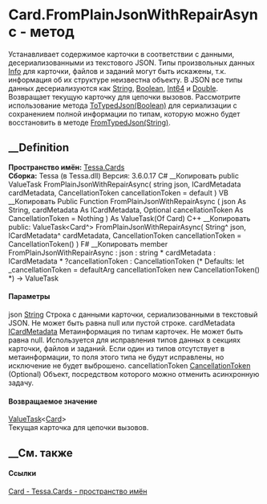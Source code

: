 # Card.FromPlainJsonWithRepairAsync - метод
Устанавливает содержимое карточки в соответствии с данными, десериализованными
из текстового JSON. Типы произвольных данных
[Info](P_Tessa_Platform_Storage_InfoStorageObject_Info.htm) для карточки,
файлов и заданий могут быть искажены, т.к. информация об их структуре
неизвестна объекту. В JSON все типы данных десериализуются как
[String](https://learn.microsoft.com/dotnet/api/system.string),
[Boolean](https://learn.microsoft.com/dotnet/api/system.boolean),
[Int64](https://learn.microsoft.com/dotnet/api/system.int64) и
[Double](https://learn.microsoft.com/dotnet/api/system.double). Возвращает
текущую карточку для цепочки вызовов. Рассмотрите использование метода
[ToTypedJson(Boolean)](M_Tessa_Platform_Storage_StorageObject_ToTypedJson.htm)
для сериализации с сохранением полной информации по типам, которую можно будет
восстановить в методе
[FromTypedJson(String)](M_Tessa_Cards_Card_FromTypedJson.htm).
## __Definition
 **Пространство имён:** [Tessa.Cards](N_Tessa_Cards.htm)  
 **Сборка:** Tessa (в Tessa.dll) Версия: 3.6.0.17
C# __Копировать
     public ValueTask<Card> FromPlainJsonWithRepairAsync(
    	string json,
    	ICardMetadata cardMetadata,
    	CancellationToken cancellationToken = default
    )
VB __Копировать
     Public Function FromPlainJsonWithRepairAsync ( 
    	json As String,
    	cardMetadata As ICardMetadata,
    	Optional cancellationToken As CancellationToken = Nothing
    ) As ValueTask(Of Card)
C++ __Копировать
     public:
    ValueTask<Card^> FromPlainJsonWithRepairAsync(
    	String^ json, 
    	ICardMetadata^ cardMetadata, 
    	CancellationToken cancellationToken = CancellationToken()
    )
F# __Копировать
     member FromPlainJsonWithRepairAsync : 
            json : string * 
            cardMetadata : ICardMetadata * 
            ?cancellationToken : CancellationToken 
    (* Defaults:
            let _cancellationToken = defaultArg cancellationToken new CancellationToken()
    *)
    -> ValueTask<Card> 
#### Параметры
json [String](https://learn.microsoft.com/dotnet/api/system.string)
     Строка с данными карточки, сериализованными в текстовый JSON. Не может быть равна null или пустой строке. 
cardMetadata [ICardMetadata](T_Tessa_Cards_ICardMetadata.htm)
     Метаинформация по типам карточек. Не может быть равна null. Используется для исправления типов данных в секциях карточки, файлов и заданий. Если один из типов отсутствует в метаинформации, то поля этого типа не будут исправлены, но исключение не будет выброшено. 
cancellationToken
[CancellationToken](https://learn.microsoft.com/dotnet/api/system.threading.cancellationtoken)
(Optional)
    Объект, посредством которого можно отменить асинхронную задачу.
#### Возвращаемое значение
[ValueTask](https://learn.microsoft.com/dotnet/api/system.threading.tasks.valuetask-1)<[Card](T_Tessa_Cards_Card.htm)>  
Текущая карточка для цепочки вызовов.
##  __См. также
#### Ссылки
[Card - ](T_Tessa_Cards_Card.htm)
[Tessa.Cards - пространство имён](N_Tessa_Cards.htm)
